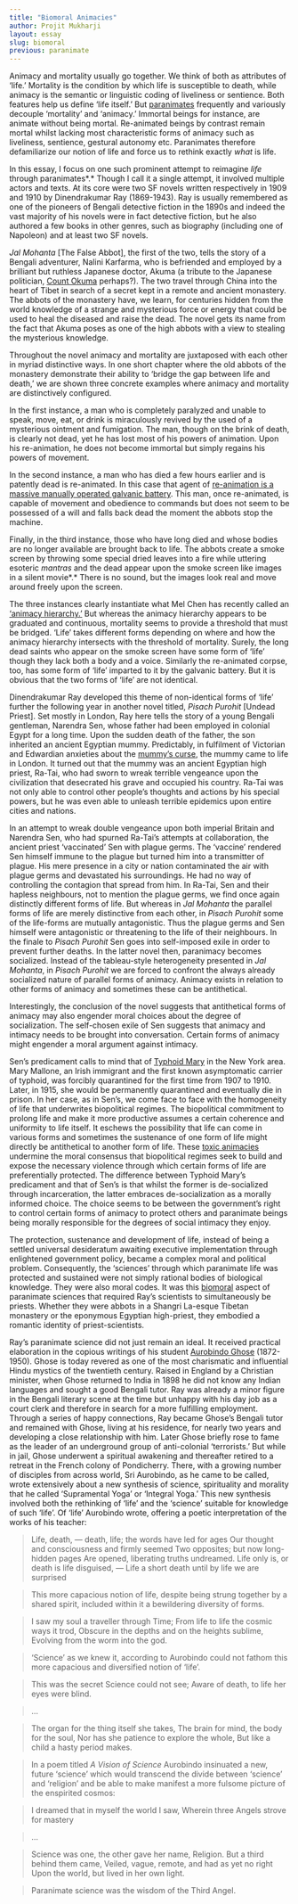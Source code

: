 ```yaml
---
title: "Biomoral Animacies"
author: Projit Mukharji
layout: essay
slug: biomoral
previous: paranimate
---
```


Animacy and mortality usually go together. We think of both as
attributes of ‘life.’ Mortality is the condition by which life is
susceptible to death, while animacy is the semantic or linguistic coding
of liveliness or sentience. Both features help us define ‘life itself.’
But [paranimates](http://histscifi.com/essays/mukharji/paranimate.html)
frequently and variously decouple ‘mortality’ and ‘animacy.’ Immortal
beings for instance, are animate without being mortal. Re-animated
beings by contrast remain mortal whilst lacking most characteristic
forms of animacy such as liveliness, sentience, gestural autonomy etc.
Paranimates therefore defamiliarize our notion of life and force us to
rethink exactly *what* is life.

In this essay, I focus on one such prominent attempt to reimagine *life*
through paranimates*.* Though I call it a single attempt, it involved
multiple actors and texts. At its core were two SF novels written
respectively in 1909 and 1910 by Dinendrakumar Ray (1869-1943). Ray is
usually remembered as one of the pioneers of Bengali detective fiction
in the 1890s and indeed the vast majority of his novels were in fact
detective fiction, but he also authored a few books in other genres,
such as biography (including one of Napoleon) and at least two SF
novels.

*Jal Mohanta* \[The False Abbot\], the first of the two, tells the story
of a Bengali adventurer, Nalini Karfarma, who is befriended and employed
by a brilliant but ruthless Japanese doctor, Akuma (a tribute to the
Japanese politician, [Count
Okuma](http://www.britannica.com/EBchecked/topic/426606/Okuma-Shigenobu)
perhaps?). The two travel through China into the heart of Tibet in
search of a secret kept in a remote and ancient monastery. The abbots of
the monastery have, we learn, for centuries hidden from the world
knowledge of a strange and mysterious force or energy that could be used
to heal the diseased and raise the dead. The novel gets its name from
the fact that Akuma poses as one of the high abbots with a view to
stealing the mysterious knowledge.

Throughout the novel animacy and mortality are juxtaposed with each
other in myriad distinctive ways. In one short chapter where the old
abbots of the monastery demonstrate their ability to ‘bridge the gap
between life and death,’ we are shown three concrete examples where
animacy and mortality are distinctively configured.

In the first instance, a man who is completely paralyzed and unable to
speak, move, eat, or drink is miraculously revived by the used of a
mysterious ointment and fumigation. The man, though on the brink of
death, is clearly not dead, yet he has lost most of his powers of
animation. Upon his re-animation, he does not become immortal but simply
regains his powers of movement.

In the second instance, a man who has died a few hours earlier and is
patently dead is re-animated. In this case that agent of [re-animation
is a massive manually operated galvanic
battery](https://muse.jhu.edu/login?auth=0&type=summary&url=/journals/leonardo/v048/48.3.stephens.pdf).
This man, once re-animated, is capable of movement and obedience to
commands but does not seem to be possessed of a will and falls back dead
the moment the abbots stop the machine.

Finally, in the third instance, those who have long died and whose
bodies are no longer available are brought back to life. The abbots
create a smoke screen by throwing some special dried leaves into a fire
while uttering esoteric *mantras* and the dead appear upon the smoke
screen like images in a silent movie*.* There is no sound, but the
images look real and move around freely upon the screen.

The three instances clearly instantiate what Mel Chen has recently
called an [‘animacy hierarchy.’](https://www.dukeupress.edu/Animacies/)
But whereas the animacy hierarchy appears to be graduated and
continuous, mortality seems to provide a threshold that must be bridged.
‘Life’ takes different forms depending on where and how the animacy
hierarchy intersects with the threshold of mortality. Surely, the long
dead saints who appear on the smoke screen have some form of ‘life’
though they lack both a body and a voice. Similarly the re-animated
corpse, too, has some form of ‘life’ imparted to it by the galvanic
battery. But it is obvious that the two forms of ‘life’ are not
identical.

Dinendrakumar Ray developed this theme of non-identical forms of ‘life’
further the following year in another novel titled, *Pisach Purohit*
\[Undead Priest\]. Set mostly in London, Ray here tells the story of a
young Bengali gentleman, Narendra Sen, whose father had been employed in
colonial Egypt for a long time. Upon the sudden death of the father, the
son inherited an ancient Egyptian mummy. Predictably, in fulfilment of
Victorian and Edwardian anxieties about the [mummy’s
curse](https://newhumanist.org.uk/articles/2867/unwrapping-the-mummys-curse),
the mummy came to life in London. It turned out that the mummy was an
ancient Egyptian high priest, Ra-Tai, who had sworn to wreak terrible
vengeance upon the civilization that desecrated his grave and occupied
his country. Ra-Tai was not only able to control other people’s thoughts
and actions by his special powers, but he was even able to unleash
terrible epidemics upon entire cities and nations.

In an attempt to wreak double vengeance upon both imperial Britain and
Narendra Sen, who had spurned Ra-Tai’s attempts at collaboration, the
ancient priest ‘vaccinated’ Sen with plague germs. The ‘vaccine’
rendered Sen himself immune to the plague but turned him into a
transmitter of plague. His mere presence in a city or nation
contaminated the air with plague germs and devastated his surroundings.
He had no way of controlling the contagion that spread from him. In
Ra-Tai, Sen and their hapless neighbours, not to mention the plague
germs, we find once again distinctly different forms of life. But
whereas in *Jal Mohanta* the parallel forms of life are merely
distinctive from each other, in *Pisach Purohit* some of the life-forms
are mutually antagonistic. Thus the plague germs and Sen himself were
antagonistic or threatening to the life of their neighbours. In the
finale to *Pisach Purohit* Sen goes into self-imposed exile in order to
prevent further deaths. In the latter novel then, paranimacy becomes
socialized. Instead of the tableau-style heterogeneity presented in *Jal
Mohanta*, in *Pisach Purohit* we are forced to confront the always
already socialized nature of parallel forms of animacy. Animacy exists
in relation to other forms of animacy and sometimes these can be
antithetical.

Interestingly, the conclusion of the novel suggests that antithetical
forms of animacy may also engender moral choices about the degree of
socialization. The self-chosen exile of Sen suggests that animacy and
intimacy needs to be brought into conversation. Certain forms of animacy
might engender a moral argument against intimacy.

Sen’s predicament calls to mind that of [Typhoid
Mary](http://io9.com/what-the-city-of-new-york-did-to-typhoid-mary-was-pre-1674812001)
in the New York area. Mary Mallone, an Irish immigrant and the first
known asymptomatic carrier of typhoid, was forcibly quarantined for the
first time from 1907 to 1910. Later, in 1915, she would be permanently
quarantined and eventually die in prison. In her case, as in Sen’s, we
come face to face with the homogeneity of life that underwrites
biopolitical regimes. The biopolitical commitment to prolong life and
make it more productive assumes a certain coherence and uniformity to
life itself. It eschews the possibility that life can come in various
forms and sometimes the sustenance of one form of life might directly be
antithetical to another form of life. These [toxic
animacies](http://glq.dukejournals.org/content/17/2-3/265.abstract)
undermine the moral consensus that biopolitical regimes seek to build
and expose the necessary violence through which certain forms of life
are preferentially protected. The difference between Typhoid Mary’s
predicament and that of Sen’s is that whilst the former is de-socialized
through incarceration, the latter embraces de-socialization as a morally
informed choice. The choice seems to be between the government’s right
to control certain forms of animacy to protect others and paranimate
beings being morally responsible for the degrees of social intimacy they
enjoy.

The protection, sustenance and development of life, instead of being a
settled universal desideratum awaiting executive implementation through
enlightened government policy, became a complex moral and political
problem. Consequently, the ‘sciences’ through which paranimate life was
protected and sustained were not simply rational bodies of biological
knowledge. They were also moral codes. It was this
[biomoral](http://www.jstor.org/stable/2943361?seq=1#page_scan_tab_contents)
aspect of paranimate sciences that required Ray’s scientists to
simultaneously be priests. Whether they were abbots in a Shangri
La-esque Tibetan monastery or the eponymous Egyptian high-priest, they
embodied a romantic identity of priest-scientists.

Ray’s paranimate science did not just remain an ideal. It received
practical elaboration in the copious writings of his student [Aurobindo
Ghose](http://www.sriaurobindoashram.org/ashram/sriauro/index.php)
(1872-1950). Ghose is today revered as one of the most charismatic and
influential Hindu mystics of the twentieth century. Raised in England by
a Christian minister, when Ghose returned to India in 1898 he did not
know any Indian languages and sought a good Bengali tutor. Ray was
already a minor figure in the Bengali literary scene at the time but
unhappy with his day job as a court clerk and therefore in search for a
more fulfilling employment. Through a series of happy connections, Ray
became Ghose’s Bengali tutor and remained with Ghose, living at his
residence, for nearly two years and developing a close relationship with
him. Later Ghose briefly rose to fame as the leader of an underground
group of anti-colonial ‘terrorists.’ But while in jail, Ghose underwent
a spiritual awakening and thereafter retired to a retreat in the French
colony of Pondicherry. There, with a growing number of disciples from
across world, Sri Aurobindo, as he came to be called, wrote extensively
about a new synthesis of science, spirituality and morality that he
called ‘Supramental Yoga’ or ‘Integral Yoga.’ This new synthesis
involved both the rethinking of ‘life’ and the ‘science’ suitable for
knowledge of such ‘life’. Of ‘life’ Aurobindo wrote, offering a poetic
interpretation of the works of his teacher:


> Life, death, — death, life; the words have led for ages
> Our thought and consciousness and firmly seemed
> Two opposites; but now long-hidden pages
> Are opened, liberating truths undreamed.
> Life only is, or death is life disguised, —
> Life a short death until by life we are surprised

> This more capacious notion of life, despite being strung together by a
> shared spirit, included within it a bewildering diversity of forms.

> I saw my soul a traveller through Time;
> From life to life the cosmic ways it trod,
> Obscure in the depths and on the heights sublime,
> Evolving from the worm into the god.

> ‘Science’ as we knew it, according to Aurobindo could not fathom this
> more capacious and diversified notion of ‘life’.

> This was the secret Science could not see;
> Aware of death, to life her eyes were blind.

> …

> The organ for the thing itself she takes,
> The brain for mind, the body for the soul,
> Nor has she patience to explore the whole,
> But like a child a hasty period makes.

> In a poem titled *A Vision of Science* Aurobindo insinuated a new,
> future ‘science’ which would transcend the divide between ‘science’ and
> ‘religion’ and be able to make manifest a more fulsome picture of the
> enspirited cosmos:

> I dreamed that in myself the world I saw,
> Wherein three Angels strove for mastery

> …

> Science was one, the other gave her name, Religion.
> But a third behind them came,
> Veiled, vague, remote, and had as yet no right
> Upon the world, but lived in her own light.

> Paranimate science was the wisdom of the Third Angel.
